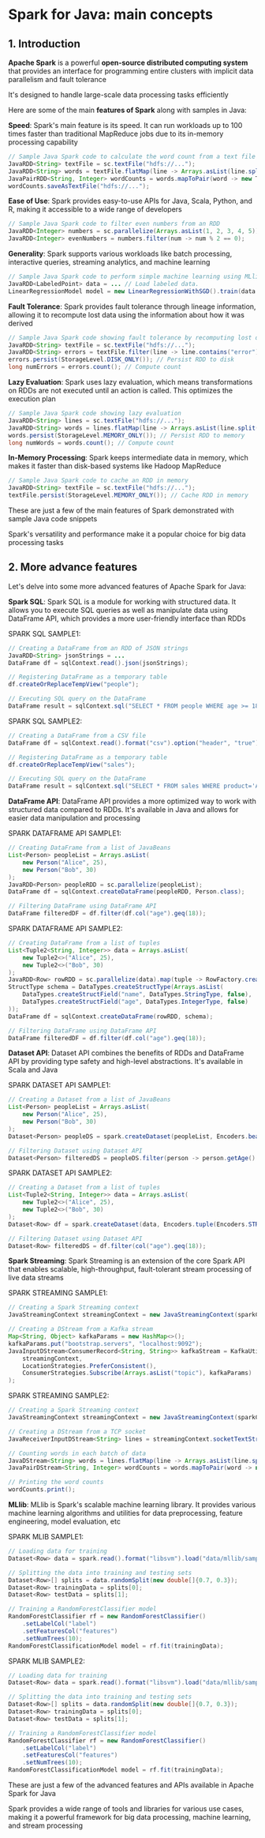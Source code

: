 # Spark for Java: main concepts

## 1. Introduction

**Apache Spark** is a powerful **open-source distributed computing system** that provides an interface for programming entire clusters with implicit data parallelism and fault tolerance

It's designed to handle large-scale data processing tasks efficiently

Here are some of the main **features of Spark** along with samples in Java:

**Speed**: Spark's main feature is its speed. It can run workloads up to 100 times faster than traditional MapReduce jobs due to its in-memory processing capability

```java
// Sample Java Spark code to calculate the word count from a text file
JavaRDD<String> textFile = sc.textFile("hdfs://...");
JavaRDD<String> words = textFile.flatMap(line -> Arrays.asList(line.split(" ")).iterator());
JavaPairRDD<String, Integer> wordCounts = words.mapToPair(word -> new Tuple2<>(word, 1)).reduceByKey(Integer::sum);
wordCounts.saveAsTextFile("hdfs://...");
```

**Ease of Use**: Spark provides easy-to-use APIs for Java, Scala, Python, and R, making it accessible to a wide range of developers

```java
// Sample Java Spark code to filter even numbers from an RDD
JavaRDD<Integer> numbers = sc.parallelize(Arrays.asList(1, 2, 3, 4, 5));
JavaRDD<Integer> evenNumbers = numbers.filter(num -> num % 2 == 0);
```

**Generality**: Spark supports various workloads like batch processing, interactive queries, streaming analytics, and machine learning

```java
// Sample Java Spark code to perform simple machine learning using MLlib
JavaRDD<LabeledPoint> data = ... // Load labeled data.
LinearRegressionModel model = new LinearRegressionWithSGD().train(data.rdd());
```

**Fault Tolerance**: Spark provides fault tolerance through lineage information, allowing it to recompute lost data using the information about how it was derived

```java
// Sample Java Spark code showing fault tolerance by recomputing lost data
JavaRDD<String> textFile = sc.textFile("hdfs://...");
JavaRDD<String> errors = textFile.filter(line -> line.contains("error"));
errors.persist(StorageLevel.DISK_ONLY()); // Persist RDD to disk
long numErrors = errors.count(); // Compute count
```

**Lazy Evaluation**: Spark uses lazy evaluation, which means transformations on RDDs are not executed until an action is called. This optimizes the execution plan

```java
// Sample Java Spark code showing lazy evaluation
JavaRDD<String> lines = sc.textFile("hdfs://...");
JavaRDD<String> words = lines.flatMap(line -> Arrays.asList(line.split(" ")).iterator());
words.persist(StorageLevel.MEMORY_ONLY()); // Persist RDD to memory
long numWords = words.count(); // Compute count
```

**In-Memory Processing**: Spark keeps intermediate data in memory, which makes it faster than disk-based systems like Hadoop MapReduce

```java
// Sample Java Spark code to cache an RDD in memory
JavaRDD<String> textFile = sc.textFile("hdfs://...");
textFile.persist(StorageLevel.MEMORY_ONLY()); // Cache RDD in memory
```

These are just a few of the main features of Spark demonstrated with sample Java code snippets

Spark's versatility and performance make it a popular choice for big data processing tasks

## 2. More advance features

Let's delve into some more advanced features of Apache Spark for Java:

**Spark SQL**: Spark SQL is a module for working with structured data. It allows you to execute SQL queries as well as manipulate data using DataFrame API, which provides a more user-friendly interface than RDDs

SPARK SQL SAMPLE1:

```java
// Creating a DataFrame from an RDD of JSON strings
JavaRDD<String> jsonStrings = ...
DataFrame df = sqlContext.read().json(jsonStrings);

// Registering DataFrame as a temporary table
df.createOrReplaceTempView("people");

// Executing SQL query on the DataFrame
DataFrame result = sqlContext.sql("SELECT * FROM people WHERE age >= 18");
```

SPARK SQL SAMPLE2:

```java
// Creating a DataFrame from a CSV file
DataFrame df = sqlContext.read().format("csv").option("header", "true").load("path/to/csv/file.csv");

// Registering DataFrame as a temporary table
df.createOrReplaceTempView("sales");

// Executing SQL query on the DataFrame
DataFrame result = sqlContext.sql("SELECT * FROM sales WHERE product='Apple'");
```

**DataFrame API**: DataFrame API provides a more optimized way to work with structured data compared to RDDs. It's available in Java and allows for easier data manipulation and processing

SPARK DATAFRAME API SAMPLE1:

```java
// Creating DataFrame from a list of JavaBeans
List<Person> peopleList = Arrays.asList(
    new Person("Alice", 25),
    new Person("Bob", 30)
);
JavaRDD<Person> peopleRDD = sc.parallelize(peopleList);
DataFrame df = sqlContext.createDataFrame(peopleRDD, Person.class);

// Filtering DataFrame using DataFrame API
DataFrame filteredDF = df.filter(df.col("age").geq(18));
```

SPARK DATAFRAME API SAMPLE2:

```java
// Creating DataFrame from a list of tuples
List<Tuple2<String, Integer>> data = Arrays.asList(
    new Tuple2<>("Alice", 25),
    new Tuple2<>("Bob", 30)
);
JavaRDD<Row> rowRDD = sc.parallelize(data).map(tuple -> RowFactory.create(tuple._1(), tuple._2()));
StructType schema = DataTypes.createStructType(Arrays.asList(
    DataTypes.createStructField("name", DataTypes.StringType, false),
    DataTypes.createStructField("age", DataTypes.IntegerType, false)
));
DataFrame df = sqlContext.createDataFrame(rowRDD, schema);

// Filtering DataFrame using DataFrame API
DataFrame filteredDF = df.filter(df.col("age").geq(18));
```

**Dataset API**: Dataset API combines the benefits of RDDs and DataFrame API by providing type safety and high-level abstractions. It's available in Scala and Java

SPARK DATASET API SAMPLE1:

```java
// Creating a Dataset from a list of JavaBeans
List<Person> peopleList = Arrays.asList(
    new Person("Alice", 25),
    new Person("Bob", 30)
);
Dataset<Person> peopleDS = spark.createDataset(peopleList, Encoders.bean(Person.class));

// Filtering Dataset using Dataset API
Dataset<Person> filteredDS = peopleDS.filter(person -> person.getAge() >= 18);
```

SPARK DATASET API SAMPLE2:

```java
// Creating a Dataset from a list of tuples
List<Tuple2<String, Integer>> data = Arrays.asList(
    new Tuple2<>("Alice", 25),
    new Tuple2<>("Bob", 30)
);
Dataset<Row> df = spark.createDataset(data, Encoders.tuple(Encoders.STRING(), Encoders.INT())).toDF("name", "age");

// Filtering Dataset using Dataset API
Dataset<Row> filteredDS = df.filter(col("age").geq(18));
```

**Spark Streaming**: Spark Streaming is an extension of the core Spark API that enables scalable, high-throughput, fault-tolerant stream processing of live data streams

SPARK STREAMING SAMPLE1:

```java
// Creating a Spark Streaming context
JavaStreamingContext streamingContext = new JavaStreamingContext(sparkConf, Durations.seconds(1));

// Creating a DStream from a Kafka stream
Map<String, Object> kafkaParams = new HashMap<>();
kafkaParams.put("bootstrap.servers", "localhost:9092");
JavaInputDStream<ConsumerRecord<String, String>> kafkaStream = KafkaUtils.createDirectStream(
    streamingContext,
    LocationStrategies.PreferConsistent(),
    ConsumerStrategies.Subscribe(Arrays.asList("topic"), kafkaParams)
);
```

SPARK STREAMING SAMPLE2:

```java
// Creating a Spark Streaming context
JavaStreamingContext streamingContext = new JavaStreamingContext(sparkConf, Durations.seconds(1));

// Creating a DStream from a TCP socket
JavaReceiverInputDStream<String> lines = streamingContext.socketTextStream("localhost", 9999);

// Counting words in each batch of data
JavaDStream<String> words = lines.flatMap(line -> Arrays.asList(line.split(" ")).iterator());
JavaPairDStream<String, Integer> wordCounts = words.mapToPair(word -> new Tuple2<>(word, 1)).reduceByKey(Integer::sum);

// Printing the word counts
wordCounts.print();
```

**MLlib**: MLlib is Spark's scalable machine learning library. It provides various machine learning algorithms and utilities for data preprocessing, feature engineering, model evaluation, etc

SPARK MLIB SAMPLE1:

```java
// Loading data for training
Dataset<Row> data = spark.read().format("libsvm").load("data/mllib/sample_libsvm_data.txt");

// Splitting the data into training and testing sets
Dataset<Row>[] splits = data.randomSplit(new double[]{0.7, 0.3});
Dataset<Row> trainingData = splits[0];
Dataset<Row> testData = splits[1];

// Training a RandomForestClassifier model
RandomForestClassifier rf = new RandomForestClassifier()
    .setLabelCol("label")
    .setFeaturesCol("features")
    .setNumTrees(10);
RandomForestClassificationModel model = rf.fit(trainingData);
```

SPARK MLIB SAMPLE2:

```java
// Loading data for training
Dataset<Row> data = spark.read().format("libsvm").load("data/mllib/sample_libsvm_data.txt");

// Splitting the data into training and testing sets
Dataset<Row>[] splits = data.randomSplit(new double[]{0.7, 0.3});
Dataset<Row> trainingData = splits[0];
Dataset<Row> testData = splits[1];

// Training a RandomForestClassifier model
RandomForestClassifier rf = new RandomForestClassifier()
    .setLabelCol("label")
    .setFeaturesCol("features")
    .setNumTrees(10);
RandomForestClassificationModel model = rf.fit(trainingData);
```

These are just a few of the advanced features and APIs available in Apache Spark for Java

Spark provides a wide range of tools and libraries for various use cases, making it a powerful framework for big data processing, machine learning, and stream processing



